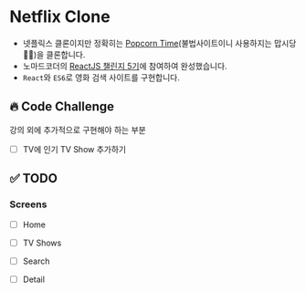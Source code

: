 # Netflix Clone

- 넷플릭스 클론이지만 정확히는 [Popcorn Time](https://getpopcorntime.is/)(불법사이트이니 사용하지는 맙시당🙅‍♀️)을 클론합니다.
- 노마드코더의 [ReactJS 챌린지 5기](https://nomadcoders.co/c/reactjs-challenge/lobby)에 참여하여 완성했습니다.
- `React`와 `ES6`로 영화 검색 사이트를 구현합니다.

## 🔥 Code Challenge

강의 외에 추가적으로 구현해야 하는 부분

- [ ] TV에 인기 TV Show 추가하기


## ✅ TODO

### Screens

- [ ] Home
- [ ] TV Shows
- [ ] Search
- [ ] Detail

